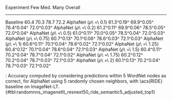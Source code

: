 Experiment                      Few        Med.        Many     Overall
-----------------------  ----------  ----------  ----------  ----------
Baseline                       60.4        70.3        78.7        72.2
AlphaNet (_ρ_\ =\ 0.1)   61.3^0.19^  69.9^0.05^  78.4^0.04^  72.0^0.03^
AlphaNet (_ρ_\ =\ 0.2)   61.2^0.11^  69.9^0.06^  78.5^0.05^  72.0^0.04^
AlphaNet (_ρ_\ =\ 0.5)   61.0^0.11^  70.0^0.05^  78.5^0.04^  72.0^0.03^
AlphaNet (_ρ_\ =\ 0.75)  60.7^0.13^  70.1^0.06^  78.6^0.03^  72.1^0.03^
AlphaNet (_ρ_\ =\ 1)     60.6^0.11^  70.1^0.04^  78.6^0.02^  72.1^0.02^
AlphaNet (_ρ_\ =\ 1.25)  60.4^0.12^  70.1^0.04^  78.6^0.04^  72.1^0.03^
AlphaNet (_ρ_\ =\ 1.5)   60.4^0.11^  70.2^0.04^  78.7^0.04^  72.1^0.02^
AlphaNet (_ρ_\ =\ 1.75)  60.2^0.12^  70.2^0.04^  78.7^0.03^  72.1^0.03^
AlphaNet (_ρ_\ =\ 2)     60.1^0.13^  70.2^0.04^  78.7^0.03^  72.1^0.02^

: Accuracy computed by considering predictions within 5 WordNet nodes as correct, for AlphaNet using 5 randomly chosen neighbors, with \acs{RIDE} baseline on ImageNet-LT. {#tbl:randomnns_imagenetlt_resnext50_ride_semantic5_adjusted_top1}
